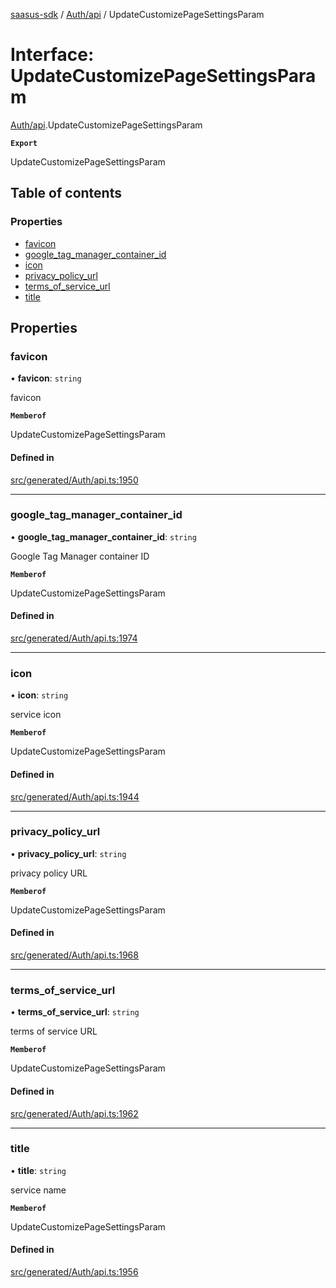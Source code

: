 [saasus-sdk](../README.md) / [Auth/api](../modules/Auth_api.md) / UpdateCustomizePageSettingsParam

# Interface: UpdateCustomizePageSettingsParam

[Auth/api](../modules/Auth_api.md).UpdateCustomizePageSettingsParam

**`Export`**

UpdateCustomizePageSettingsParam

## Table of contents

### Properties

- [favicon](Auth_api.UpdateCustomizePageSettingsParam.md#favicon)
- [google\_tag\_manager\_container\_id](Auth_api.UpdateCustomizePageSettingsParam.md#google_tag_manager_container_id)
- [icon](Auth_api.UpdateCustomizePageSettingsParam.md#icon)
- [privacy\_policy\_url](Auth_api.UpdateCustomizePageSettingsParam.md#privacy_policy_url)
- [terms\_of\_service\_url](Auth_api.UpdateCustomizePageSettingsParam.md#terms_of_service_url)
- [title](Auth_api.UpdateCustomizePageSettingsParam.md#title)

## Properties

### favicon

• **favicon**: `string`

favicon

**`Memberof`**

UpdateCustomizePageSettingsParam

#### Defined in

[src/generated/Auth/api.ts:1950](https://github.com/saasus-platform/saasus-sdk-javascript/blob/2c78b0a/src/generated/Auth/api.ts#L1950)

___

### google\_tag\_manager\_container\_id

• **google\_tag\_manager\_container\_id**: `string`

Google Tag Manager container ID

**`Memberof`**

UpdateCustomizePageSettingsParam

#### Defined in

[src/generated/Auth/api.ts:1974](https://github.com/saasus-platform/saasus-sdk-javascript/blob/2c78b0a/src/generated/Auth/api.ts#L1974)

___

### icon

• **icon**: `string`

service icon

**`Memberof`**

UpdateCustomizePageSettingsParam

#### Defined in

[src/generated/Auth/api.ts:1944](https://github.com/saasus-platform/saasus-sdk-javascript/blob/2c78b0a/src/generated/Auth/api.ts#L1944)

___

### privacy\_policy\_url

• **privacy\_policy\_url**: `string`

privacy policy URL

**`Memberof`**

UpdateCustomizePageSettingsParam

#### Defined in

[src/generated/Auth/api.ts:1968](https://github.com/saasus-platform/saasus-sdk-javascript/blob/2c78b0a/src/generated/Auth/api.ts#L1968)

___

### terms\_of\_service\_url

• **terms\_of\_service\_url**: `string`

terms of service URL

**`Memberof`**

UpdateCustomizePageSettingsParam

#### Defined in

[src/generated/Auth/api.ts:1962](https://github.com/saasus-platform/saasus-sdk-javascript/blob/2c78b0a/src/generated/Auth/api.ts#L1962)

___

### title

• **title**: `string`

service name

**`Memberof`**

UpdateCustomizePageSettingsParam

#### Defined in

[src/generated/Auth/api.ts:1956](https://github.com/saasus-platform/saasus-sdk-javascript/blob/2c78b0a/src/generated/Auth/api.ts#L1956)
